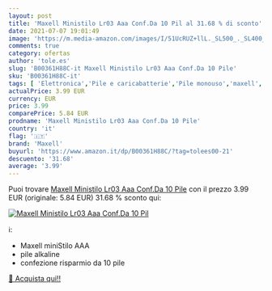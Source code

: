 ```yaml
---
layout: post
title: 'Maxell Ministilo Lr03 Aaa Conf.Da 10 Pil al 31.68 % di sconto'
date: 2021-07-07 19:01:49
image: 'https://m.media-amazon.com/images/I/51UcRUZ+llL._SL500_._SL400_.jpg'
comments: true
category: ofertas
author: 'tole.es'
slug: 'B00361H88C-it Maxell Ministilo Lr03 Aaa Conf.Da 10 Pile'
sku: 'B00361H88C-it'
tags: [ 'Elettronica','Pile e caricabatterie','Pile monouso','maxell', ]
actualPrice: 3.99 EUR
currency: EUR
price: 3.99
comparePrice: 5.84 EUR
prodname: 'Maxell Ministilo Lr03 Aaa Conf.Da 10 Pile'
country: 'it'
flag: '🇮🇹'
brand: 'Maxell'
buyurl: 'https://www.amazon.it/dp/B00361H88C/?tag=tolees00-21'
descuento: '31.68'
average: '3.99'
---
```


Puoi trovare [Maxell Ministilo Lr03 Aaa Conf.Da 10 Pile](https://www.amazon.it/dp/B00361H88C/?tag=tolees00-21) con il prezzo 3.99 EUR (originale: 5.84 EUR) 31.68 % sconto qui:

[![Maxell Ministilo Lr03 Aaa Conf.Da 10 Pil](https://m.media-amazon.com/images/I/51UcRUZ+llL._SL500_._SL400_.jpg)](https://www.amazon.it/dp/B00361H88C/?tag=tolees00-21)

ℹ️:

- Maxell miniStilo AAA
- pile alkaline
- confezione risparmio da 10 pile

[🛒 Acquista qui!!](https://www.amazon.it/dp/B00361H88C/?tag=tolees00-21)
